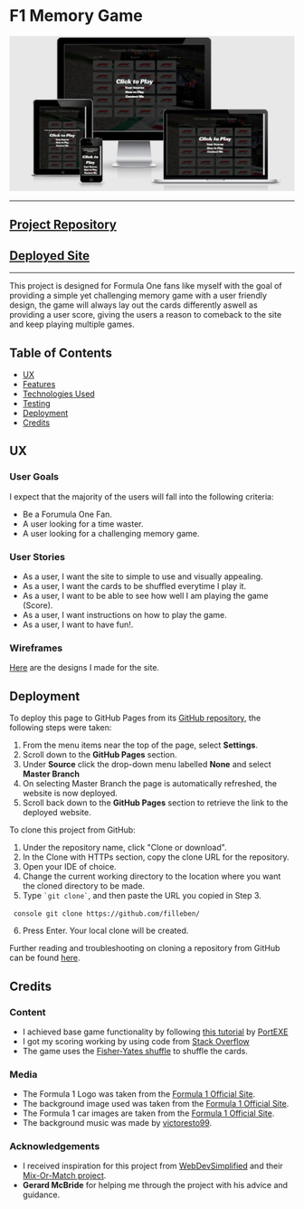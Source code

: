 # F1 Memory Game

![Site Preview](assets/images/F1MemoryGame-preview.png)

---

## [Project Repository](https://github.com/filleben/F1MemoryGame)

## [Deployed Site](https://filleben.github.io/F1MemoryGame)

---

This project is designed for Formula One fans like myself with the goal of providing a simple yet challenging memory game with a user friendly design, the game will always lay out the cards differently aswell as providing a user score, giving the users a reason to comeback to the site and keep playing multiple games.

## Table of Contents

- <a href="#ux">UX</a>
- <a href="#features">Features</a>
- <a href="#technologies">Technologies Used</a>
- <a href="#testing">Testing</a>
- <a href="#deployment">Deployment</a>
- <a href="#credits">Credits</a>

<span id="ux"></span>

## UX

### User Goals

I expect that the majority of the users will fall into the following criteria:

- Be a Forumula One Fan.
- A user looking for a time waster.
- A user looking for a challenging memory game.

### User Stories

- As a user, I want the site to simple to use and visually appealing.
- As a user, I want the cards to be shuffled everytime I play it.
- As a user, I want to be able to see how well I am playing the game (Score).
- As a user, I want instructions on how to play the game.
- As a user, I want to have fun!.

### Wireframes

[Here](https://github.com/filleben/F1MemoryGame/tree/master/wireframes) are the designs I made for the site.

<span id="deployment"></span>

## Deployment

To deploy this page to GitHub Pages from its [GitHub repository](https://github.com/filleben/TenburyWellsRFC), the following steps were taken: 

1. From the menu items near the top of the page, select **Settings**.
2. Scroll down to the **GitHub Pages** section.
3. Under **Source** click the drop-down menu labelled **None** and select **Master Branch**
4. On selecting Master Branch the page is automatically refreshed, the website is now deployed. 
5. Scroll back down to the **GitHub Pages** section to retrieve the link to the deployed website.

 
To clone this project from GitHub:

1. Under the repository name, click "Clone or download".
2. In the Clone with HTTPs section, copy the clone URL for the repository. 
3. Open your IDE of choice.
4. Change the current working directory to the location where you want the cloned directory to be made.
5. Type `` `git clone` ``, and then paste the URL you copied in Step 3.

``` console git clone https://github.com/filleben/```

6. Press Enter. Your local clone will be created.

Further reading and troubleshooting on cloning a repository from GitHub can be found [here](https://help.github.com/en/articles/cloning-a-repository).

<span id="credits"></span>

## Credits

### Content

- I achieved base game functionality by following [this tutorial](https://www.youtube.com/watch?v=3uuQ3g92oPQ) by [PortEXE](https://www.portexe.com/)
- I got my scoring working by using code from [Stack Overflow](https://stackoverflow.com/questions/6507216/javascript-addition-add-10-to-an-interger)
- The game uses the [Fisher-Yates shuffle](https://en.wikipedia.org/wiki/Fisher%E2%80%93Yates_shuffle) to shuffle the cards.

### Media

- The Formula 1 Logo was taken from the [Formula 1 Official Site](https://www.formula1.com/).
- The background image used was taken from the [Formula 1 Official Site](https://www.formula1.com/).
- The Formula 1 car images are taken from the [Formula 1 Official Site](https://www.formula1.com/).
- The background music was made by [victoresto99](https://www.youtube.com/watch?v=ptRV4Ut2dNk).

### Acknowledgements

- I received inspiration for this project from [WebDevSimplified](https://github.com/WebDevSimplified) and their [Mix-Or-Match project](https://github.com/WebDevSimplified/Mix-Or-Match).
- **Gerard McBride** for helping me through the project with his advice and guidance.   